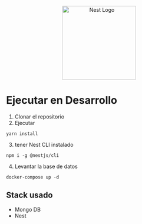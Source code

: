<p align="center">
  <a href="http://nestjs.com/" target="blank"><img src="https://nestjs.com/img/logo-small.svg" width="200" alt="Nest Logo" /></a>
</p>

# Ejecutar en Desarrollo

1. Clonar el repositorio
2. Ejecutar
```
yarn install
```
3. tener Nest CLI instalado
```
npm i -g @nestjs/cli
```

4. Levantar la base de datos
```
docker-compose up -d
```

## Stack usado
* Mongo DB
* Nest